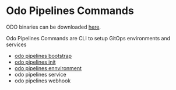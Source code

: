 # Odo Pipelines Commands

ODO binaries can be downloaded [here](bin).

Odo Pipelines Commands are CLI to setup GitOps environments and services

* [odo pipelines bootstrap](bootstrap/bootstrap.md)
* [odo pipelines init](init/init.md)
* [odo pipelines ennvironment](environment/environment.md)
* odo pipelines service
* odo pipelines webhook


